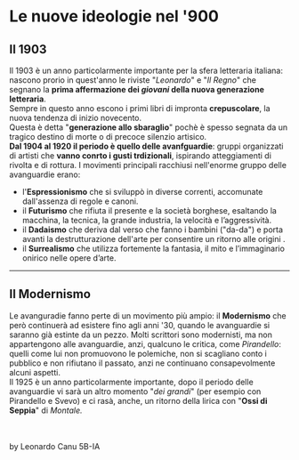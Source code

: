 # Le nuove ideologie nel '900
## Il 1903
Il 1903 è un anno particolarmente importante per la sfera letteraria italiana: nascono prorio in quest'anno le riviste "*Leonardo*" e "*Il Regno*" che segnano la **prima affermazione dei *giovani* della nuova generazione letteraria**. <br>
Sempre in questo anno escono i primi libri di impronta **crepuscolare**, la nuova tendenza di inizio novecento. <br>
Questa è detta "**generazione allo sbaraglio**" pochè è spesso segnata da un tragico destino di morte o di precoce silenzio artisico.<br>
**Dal 1904 al 1920 il periodo è quello delle avanfguardie**: gruppi organizzati di artisti che **vanno conrto i gusti trdizionali**, ispirando atteggiamenti di rivolta e di rottura. I movimenti principali racchiusi nell'enorme gruppo delle avanguardie erano:
- l'**Espressionismo** che si sviluppò in diverse correnti, accomunate dall'assenza di regole e canoni.
- il **Futurismo** che rifiuta il presente e la società borghese, esaltando la macchina, la tecnica, la grande industria, la velocità e l’aggressività.
- il **Dadaismo** che deriva dal verso che fanno i bambini ("da-da") e porta avanti la destrutturazione dell'arte per consentire un ritorno alle origini .
- il **Surrealismo** che utilizza fortemente la fantasia, il mito e l’immaginario onirico nelle opere d’arte.

---

## Il Modernismo
Le avanguradie fanno perte di un movimento più ampio: il **Modernismo** che però continuerà ad esistere fino agli anni '30, quando le avanguardie si saranno già estinte da un pezzo. Molti scrittori sono modernisti, ma non appartengono alle avanguardie, anzi, qualcuno le critica, come *Pirandello*: quelli come lui non promuovono le polemiche, non si scagliano conto i pubblico e non rifiutano il passato, anzi ne continuano consapevolmente alcuni aspetti.<br>
Il 1925 è un anno particolarmente importante, dopo il periodo delle avanguardie vi sarà un altro momento "*dei grandi*" (per esempio con Pirandello e Svevo) e ci rasà, anche, un ritorno della lirica con "**Ossi di Seppia**" di **Montale*.*



<br><br>
by Leonardo Canu 5B-IA